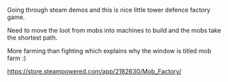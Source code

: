 Going through steam demos and this is nice little tower defence factory game.

Need to move the loot from mobs into machines to build and the mobs take the shortest path.

More farming than fighting which explains why the window is titled mob farm :)

https://store.steampowered.com/app/2182630/Mob_Factory/